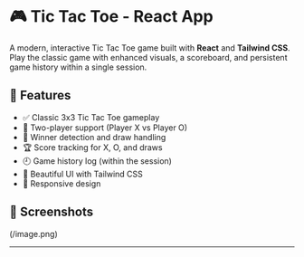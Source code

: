 # 🎮 Tic Tac Toe - React App

A modern, interactive Tic Tac Toe game built with **React** and **Tailwind CSS**. Play the classic game with enhanced visuals, a scoreboard, and persistent game history within a single session.

## 🚀 Features

- ✅ Classic 3x3 Tic Tac Toe gameplay
- 👥 Two-player support (Player X vs Player O)
- 🧠 Winner detection and draw handling
- 🏆 Score tracking for X, O, and draws
- 🕘 Game history log (within the session)
- 🎨 Beautiful UI with Tailwind CSS
- 📱 Responsive design

## 📸 Screenshots

(/image.png)

---
